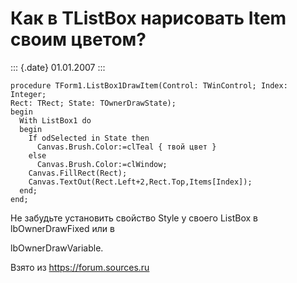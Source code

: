 Как в TListBox нарисовать Item своим цветом?
============================================

::: {.date}
01.01.2007
:::

    procedure TForm1.ListBox1DrawItem(Control: TWinControl; Index: Integer; 
    Rect: TRect; State: TOwnerDrawState); 
    begin 
      With ListBox1 do 
      begin 
        If odSelected in State then 
          Canvas.Brush.Color:=clTeal { твой цвет } 
        else 
          Canvas.Brush.Color:=clWindow; 
        Canvas.FillRect(Rect); 
        Canvas.TextOut(Rect.Left+2,Rect.Top,Items[Index]); 
      end; 
    end; 

Hе забудьте установить свойство Style у своего ListBox в
lbOwnerDrawFixed или в

lbOwnerDrawVariable.

Взято из <https://forum.sources.ru>
